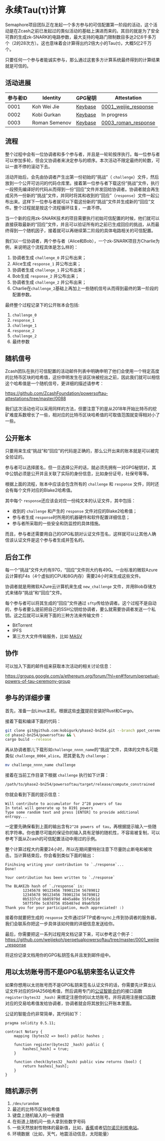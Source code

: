 # 永续Tau(τ)计算

Semaphore项目团队正在发起一个多方参与的可信配置第一阶段的活动，这个活动是在Zcash之前已发起过的类似活动的基础上演进而来的。其目的就是为了安全可靠的生成zk-SNARK的电路参数，最大支持的电路门限制数目多达2亿6千多万个（2的28次方）。这也意味着会计算得出约2倍大小的Tau(τ)，大概5亿2千万个。

只要任何一个参与者能诚实参与，那么通过这套多方计算系统最终得到的计算结果就是可信的。

## 活动进展

| 参与者ID | Identity | GPG秘钥 | Attestation |
|-|-|-|-|
| 0001 | Koh Wei Jie | [Keybase](https://keybase.io/contactkohweijie) | [0001_weijie_response](./0001_weijie_response/README.md) |
| 0002 | Kobi Gurkan | [Keybase](https://keybase.io/kobigurk) | In progress |
| 0003 | Roman Semenov | [Keybase](https://keybase.io/poma) | [0003_roman_response](./0003_roman_response/README.md) |

## 流程

整个过程中会有一位协调者和多个参与者，并且是一轮轮按序执行。每一位参与者可以参加多轮，但会又协调者来决定参与的顺序。本次活动不限定最终的轮数，可以一直不停的滚动下去。

活动开始后，会先由协调者产生出第一份初始的“挑战”（ `challenge`）文件，然后放到一个公开可访问的代码仓库里。接着第一位参与者下载这份“挑战”文件，执行一段预先编译好的代码从而得到一份“回应”文件并发回给协调者。协调者就会再生成另外一份新的“挑战”文件，并同时将其和收到的“回应”（`response`）文件一起公布出来。这样下一位参与者就可以下载这份新的“挑战”文件并生成新的“回应”文件。整个过程就是按这个流程循环往复，一直不停。

当一个新的应用zk-SNARK技术的项目需要执行初始可信配置的时候，他们就可以直接获取最新的“回应”文件，并且可以验证所有的之前已生成回应的挑战，从而最终得到一个随机因子，接着就可以再继续第二阶段的具体电路相关的可信配置。

我们以一位协调者，两个参与者（Alice和Bob），一个zk-SNARK项目方Charlie为例，来说明这个流程具体是怎么样的：

1. 协调者生成 `challenge_0` 并公布出来；
2. Alice生成 `response_1` 并公布出来；
3. 协调者生成 `challenge_1` 并公布出来；
4. Bob生成 `response_2` 并公布出来；
5. 协调者生成 `challenge_2` 并公布出来；
6. Charlie在`challenge_2`基础上再加上一些随机信号从而得到最终的第一阶段的配置参数。


最终整个过程记录下的公开账本会包括:
 1. `challenge_0`
 2. `response_1`
 3. `challenge_1`
 4. `response_2`
 5. `challenge_2`
 6. 最终参数

## 随机信号

Zcash团队在执行可信配置的活动邮件列表中明确申明了他们会使用一个特定高度的比特币区块的哈希值，这份申明发生在该区块被挖出之前，因此我们就可以相信这个哈希值是一个随机信号，更详细的描述请参考：

https://github.com/ZcashFoundation/powersoftau-attestations/tree/master/0088

我们这次活动也可以采用同样的方法，但要注意下的是从2018年开始比特币的挖矿难度系数增长了一些，相对应的比特币区块哈希值的可取值范围就变得相对小了一些。

## 公开账本

只要用来生成“挑战”和“回应”的代码是正确的，那么公开出来的账本就是可以被完全验证的。

参与者可以选择匿名，但一旦选择公开的话，就必须先拥有一对GPG秘钥对，其中公钥必须是公开并且关联了实际的身份信息，比如身份证号，社保号等等。

根据上面的流程，账本中应该会包含所有的 `challenge` 和 `response` 文件，同时还会有每个文件对应的Blake2哈希值。

其中每个 `response`还应该会对应一份纯文本的认证文件，其中包括：

- 收到的 `challenge` 和产生的 `response` 文件对应的Blake2哈希值；
- 参与者生成 `response`时所用的机器硬件和软件配置详细信息；
- 参与者所采取的一些安全和防监控的具体措施。

而且，参与者还需要用自己的GPG私钥对认证文件签名，这样就可以让其他人确信该认证文件是这个参与者生成并签名的。

## 后台工作

每一个“挑战”文件大约有97G，“回应”文件则大约有49G。一台标准的微软Azure云计算机F4s（4个虚拟的CPU和8G内存）需要24小时来生成这些文件。

协调者就是用微软AZure云计算机来生成 `new_challenge` 文件，并用Blob存储方式来储存“挑战”和“回应”文件。

每个参与者可以将其生成的“回应”文件通过 `sftp`传给协调者。这个过程不是自动的，参与者要么提前把自己的SSH公钥给协调者，要么就需要协调者发送一个私钥。这之后就可以采用下面的三种方法来传输文件：

- BitTorrent
- IPFS
- 第三方大文件传输服务，比如 [MASV](https://www.massive.io)

## 协作

可以加入下面的邮件组来获取本次活动的相关讨论信息：

https://groups.google.com/a/ethereum.org/forum/?hl=en#!forum/perpetual-powers-of-tau-ceremony-group

## 参与的详细步骤

首先，准备一台Linux主机，根据这些[步骤](https://www.rust-lang.org)提前安装好Rust和Cargo。

接着下载和编译下面的代码：

```bash
git clone git@github.com:kobigurk/phase2-bn254.git --branch ppot_ceremony && \
cd phase2-bn254/powersoftau && \
cargo build --release
```

再从协调者那儿下载形如`challenge_nnnn_name`的“挑战”文件，具体的文件名可能类似 `challenge_0004_alice`。把其更名为 `challenge`：

```bash
mv challenge_nnnn_name challenge
```

接着在当前工作目录下根据 `challenge` 执行如下计算：

```bash
/path/to/phase2-bn254/powersoftau/target/release/compute_constrained
```

你就会看到下面的提示信息：

```
Will contribute to accumulator for 2^28 powers of tau
In total will generate up to 8191 powers
Type some random text and press [ENTER] to provide additional entropy...
```

一定要先确保看到上面的输出含有`2^28 powers of tau`，再根据提示输入一些随机字符串。你也要尽可能的保证你的输入具有足够的随机性，不容易被复制，可以参考下面从Zcash的可信配置活动中用过的示例。

整个计算过程大约需要24小时，所以在期间要特别注意下尽量防止断电和被攻击。当计算结束后，你会看到类似下面的输出：

```
Finihsing writing your contribution to `./response`...
Done!

Your contribution has been written to `./response`

The BLAKE2b hash of `./response` is:
        12345678 90123456 78901234 56789012 
        12345678 90123456 78901234 56789012 
        0b5337cd bb05970d 4045a88e 55fe5b1d 
        507f5f0e 5c87d756 85b487ed 89a6fb50 
Thank you for your participation, much appreciated! :)
```

接着你就要把生成的 `response` 文件通过SFTP或者rsync上传到协调者的服务器，我们会联系你把这一步具体该如何做的详细信息发送给你。

最后，你需要把这一系列过程用文档记录下来，可以参考这个例子： https://github.com/weijiekoh/perpetualpowersoftau/tree/master/0001_weijie_response

将这份记录文档用你的GPG私钥签名并且发到邮件组中。

## 用以太坊账号而不是GPG私钥来签名认证文件

如果你想用以太坊账号而不是GPG私钥来签名认证文件的话，你需要先计算出认证文件对应的SHA256哈希值，然后调用专门的[公证智能合约](https://etherscan.io/address/0x62700146f115fe08ca37be4a3a91935b28dfbc08#writeContract)的接口函数 `register(bytes32 _hash)` 来绑定注册你的以太坊账号。并将调用注册接口函数对应的交易哈希值发给协调者，协调者就会将其放到公开账本里面。

公证的智能合约非常简单，其代码如下：

```solidity
pragma solidity 0.5.11;

contract Notary {
    mapping (bytes32 => bool) public hashes ;
    
    function register(bytes32 _hash) public {
        hashes[_hash] = true;
    }
    
    function check(bytes32 _hash) public view returns (bool) {
        return hashes[_hash];
    }
}
```

## 随机源示例

1. `/dev/urandom`
3. 最近的比特币区块哈希值
2. 键盘上随机输入的一些键值
5. 在街道上随机问一些人拿到些数字号码
6. 一些天然放射性物体的最新值，比如，[香蕉](https://en.wikipedia.org/wiki/Banana_equivalent_dose)或者[切尔诺贝利核电站](https://www.vice.com/en_us/article/gy8yn7/power-tau-zcash-radioactive-toxic-waste)。
7. 环境数据（比如，天气，地震活动信息，太阳能量）

